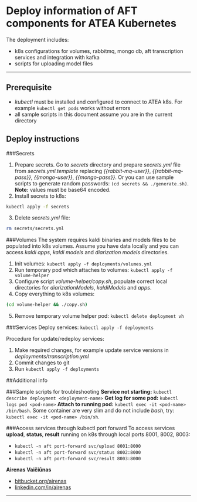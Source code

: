 # Deploy information of AFT components for ATEA Kubernetes

The deployment includes:
- k8s configurations for volumes, rabbitmq, mongo db, aft transcription services and integration with kafka
- scripts for uploading model files

---
## Prerequisite
- *kubectl* must be installed and configured to connect to ATEA k8s. For example `kubectl get pods` works without errors
- all sample scripts in this document assume you are in the current directory

## Deploy instructions
###Secrets
1. Prepare secrets. 
Go to *secrets* directory and prepare *secrets.yml* file from *secrets.yml.template* replacing  *{{rabbit-mq-user}}*, *{{rabbit-mq-pass}}*, *{{mongo-user}}*, *{{mongo-pass}}*. Or you can use sample scripts to generate random passwords: `(cd secrets && ./generate.sh)`. 
**Note:** values must be  base64 encoded.
2. Install secrets to k8s:
```bash
kubectl apply -f secrets
```
3. Delete *secrets.yml* file:
```bash
rm secrets/secrets.yml
```
###Volumes
The system requires kaldi binaries and models files to be populated into k8s volumes. Assume you have data locally and you can access *kaldi apps*, *kaldi models* and *diarization models* directories. 
1. Init volumes: `kubectl apply -f deployments/volumes.yml`
2. Run temporary pod which attaches to volumes: `kubectl apply -f volume-helper`
3. Configure script *volume-helper/copy.sh*, populate correct local directories for *diarizationModels*, *kaldiModels* and *apps*.
4. Copy everything to k8s volumes: 
```bash
(cd volume-helper && ./copy.sh)
```
5. Remove temporary volume helper pod: `kubectl delete deployment vh`

###Services
Deploy services: `kubectl apply -f deployments`

Procedure for update/redeploy services: 
1. Make required changes, for example update service versions in *deployments/transcription.yml*
2. Commit changes to git 
3. Run `kubectl apply -f deployments`

##Additional info



###Sample scripts for troubleshooting
**Service not starting:** `kubectl describe deployment <deployment-name>`
**Get log for some pod:** `kubectl logs pod <pod-name>`
**Attach to running pod:** `kubectl exec -it <pod-name> /bin/bash`. Some container are very slim and do not include *bash*, try: `kubectl exec -it <pod-name> /bin/sh`. 

###Access services through kubectl port forward
To access services **upload**, **status**, **result** running on k8s through local ports 8001, 8002, 8003:
- `kubectl -n aft port-forward svc/upload 8001:8000`
- `kubectl -n aft port-forward svc/status 8002:8000`
- `kubectl -n aft port-forward svc/result 8003:8000`

**Airenas Vaičiūnas**

* [bitbucket.org/airenas](https://bitbucket.org/airenas)
* [linkedin.com/in/airenas](https://www.linkedin.com/in/airenas/)

---